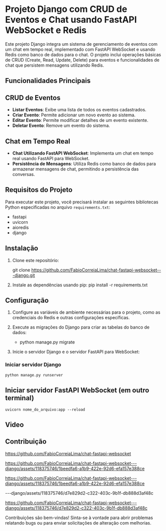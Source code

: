 # Projeto Django com CRUD de Eventos e Chat usando FastAPI WebSocket e Redis

Este projeto Django integra um sistema de gerenciamento de eventos com um chat em tempo real, implementado com FastAPI WebSocket e usando Redis como banco de dados para o chat. O projeto inclui operações básicas de CRUD (Create, Read, Update, Delete) para eventos e funcionalidades de chat que persistem mensagens utilizando Redis.

## Funcionalidades Principais

## CRUD de Eventos

- **Listar Eventos**: Exibe uma lista de todos os eventos cadastrados.
- **Criar Evento**: Permite adicionar um novo evento ao sistema.
- **Editar Evento**: Permite modificar detalhes de um evento existente.
- **Deletar Evento**: Remove um evento do sistema.

## Chat em Tempo Real

- **Chat Utilizando FastAPI WebSocket**: Implementa um chat em tempo real usando FastAPI para WebSocket.
- **Persistência de Mensagens**: Utiliza Redis como banco de dados para armazenar mensagens de chat, permitindo a persistência das conversas.

## Requisitos do Projeto

Para executar este projeto, você precisará instalar as seguintes bibliotecas Python especificadas no arquivo `requirements.txt`:

- fastapi
- uvicorn
- aioredis
- django


## Instalação

1. Clone este repositório:

   git clone https://github.com/FabioCorreiaLima/chat-fastapi-websocket---django.git

2. Instale as dependências usando pip:
    pip install -r requirements.txt


## Configuração

1. Configure as variáveis de ambiente necessárias para o projeto, como as credenciais do Redis e outras configurações específicas.

2. Execute as migrações do Django para criar as tabelas do banco de dados:

    - python manage.py migrate

3. Inicie o servidor Django e o servidor FastAPI para WebSocket:
### Iniciar servidor Django
    python manage.py runserver

## Iniciar servidor FastAPI WebSocket (em outro terminal)
    uvicorn nome_do_arquivo:app --reload

## Video





## Contribuição

https://github.com/FabioCorreiaLima/chat-fastapi-websocket

https://github.com/FabioCorreiaLima/chat-fastapi-websocket---django/assets/118375746/1beedfa6-a1b9-422e-92d6-efa157e388ce



https://github.com/FabioCorreiaLima/chat-fastapi-websocket---django/assets/118375746/1beedfa6-a1b9-422e-92d6-efa157e388ce

---django/assets/118375746/d7e829d2-c322-403c-9b1f-db888d3af48c



https://github.com/FabioCorreiaLima/chat-fastapi-websocket---django/assets/118375746/d7e829d2-c322-403c-9b1f-db888d3af48c



Contribuições são bem-vindas! Sinta-se à vontade para abrir problemas relatando bugs ou para enviar solicitações de alteração com melhorias.

